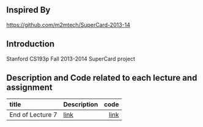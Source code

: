 ## Inspired By
https://github.com/m2mtech/SuperCard-2013-14

## Introduction
Stanford CS193p Fall 2013-2014 SuperCard project

## Description and Code related to each lecture and assignment

| title      | Description| code        | 
|:-----------|:-----------|------------:|
|End of Lecture 7| [link](https://github.com/HaeSeongPark/Attributor/blob/master/Description/End%20of%20Lecture%207.md)   |   [link](https://github.com/HaeSeongPark/Attributor/tree/end_of_lecture7)|




